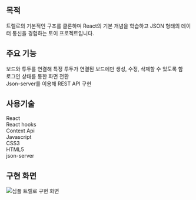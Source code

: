 ## 목적

트렐로의 기본적인 구조를 클론하며 React의 기본 개념을 학습하고 JSON 형태의 데이터 통신을 경험하는 토이 프로젝트입니다.

## 주요 기능

보드와 투두를 연결해 특정 투두가 연결된 보드에만 생성, 수정, 삭제할 수 있도록 함  
로그인 상태를 통한 화면 전환  
Json-server를 이용해 REST API 구현

## 사용기술

React  
React hooks  
Context Api  
Javascript  
CSS3  
HTML5  
json-server

## 구현 화면

![심플 트렐로 구현 화면](https://user-images.githubusercontent.com/47887717/100650345-22a87900-3387-11eb-8666-571868464958.gif)
